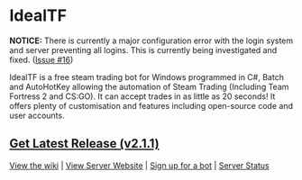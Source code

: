 IdealTF
===============

**NOTICE:** There is currently a major configuration error with the login system and server preventing all logins. This is currently being investigated and fixed. ([Issue #16](https://github.com/IdealTF/IdealTF/issues/16))

IdealTF is a free steam trading bot for Windows programmed in C#, Batch and AutoHotKey allowing the automation of Steam Trading (Including Team Fortress 2 and CS:GO). It can accept trades in as little as 20 seconds! It offers plenty of customisation and features including open-source code and user accounts.

## [Get Latest Release (v2.1.1)](https://github.com/Opticulex/OpticTradeBot/releases/)


[View the wiki](https://github.com/Opticulex/IdealTF/wiki) | [View Server Website](https://idealtf.neocities.org/) | [Sign up for a bot](https://idealtf.neocities.org/signup.html) | [Server Status](https://idealtf.statuskit.com/)
